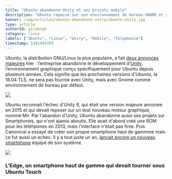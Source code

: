 ```yaml
---
title: "Ubuntu abandonne Unity et ses projets mobile"
description: "Ubuntu repasse sur son environnement de bureau GNOME et abandonne la portabilité de l'OS"
banner: /img/articles/ubuntu-abandonne-unity/ubuntu-unity.jpg
type: article
authorId: gildasgh
category: linux
labels: ["Ubuntu", "Linux", "Unity", "Mobile", "Téléphonie"]
timestamp: 1491994359
---
```


Ubuntu, la distribution GNU/Linux la plus populaire, a fait [deux annonces majeures](https://insights.ubuntu.com/2017/04/05/growing-ubuntu-for-cloud-and-iot-rather-than-phone-and-convergence/) hier : l’entreprise abandonne le développement d’[Unity](http://unity.ubuntu.com), l’environnement graphique conçu spécifiquement pour Ubuntu depuis plusieurs années. Cela signifie que les prochaines versions d'Ubuntu, la 18.04 TLS, ne sera pas fournie avec Unity, mais avec Gnome comme environnement de bureau par défaut.

 ![](/img/articles/ubuntu-abandonne-unity/macgpic-1491469065-79331451158250-sc-jpt.jpg)

 Ubuntu reconnait l'échec d'Unity 8, qui était une version majeure annonée en 2015 et qui devait reposer sur un tout nouveau moteur graphique, nommé Mir. Par l'abandon d'Unity, Ubuntu abandonne aussi ses projets sur Smartphones, qui n'ont ajamis aboutis. Elle avait d'abord créé une ROM pour les téléhpones en 2013, mais l'interface n'était pas finie. Puis Canonical a essayé de créer son propre smartphone haut de gammme mais ce fut aussi un echec. Il y a tout juste un an, [lançait encore un nouveau smartphone](https://www.igen.fr/ailleurs/2016/04/ubuntu-persevere-sur-smartphone-avec-le-meizu-pro-5-95606) équipé de son système.

 ![](/img/articles/ubuntu-abandonne-unity/macgpic-1491468577-78843280774138-sc-jpt.jpg)

### L’Edge, un smartphone haut de gamme qui devait tourner sous Ubuntu Touch

    

